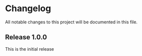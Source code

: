 # Changelog

All notable changes to this project will be documented in this file.

## Release 1.0.0

This is the initial release

